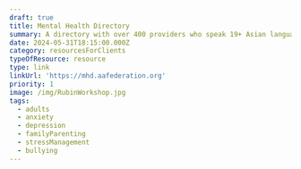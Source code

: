 ```yaml
---
draft: true
title: Mental Health Directory
summary: A directory with over 400 providers who speak 19+ Asian languages
date: 2024-05-31T18:15:00.000Z
category: resourcesForClients
typeOfResource: resource
type: link
linkUrl: 'https://mhd.aafederation.org'
priority: 1
image: /img/RubinWorkshop.jpg
tags:
  - adults
  - anxiety
  - depression
  - familyParenting
  - stressManagement
  - bullying
---
```


